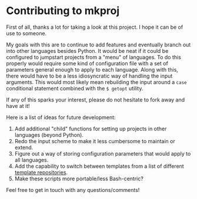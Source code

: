# Contributing to mkproj  
  
  First of all, thanks a lot for taking a look at this project. I hope it can be of use to someone.
  
  My goals with this are to continue to add features and eventually branch out into other languages besides Python. It would be neat if it could be configured to jumpstart projects from a "menu" of languages. To do this properly would require some kind of configuration file with a set of parameters general enough to apply to each language. Along with this, there would have to be a less idiosyncratic way of handling the input arguments. This would most likely mean rebuilding the input around a `case` conditional statement combined with the `$ getopt` utility.
  
  If any of this sparks your interest, please do not hesitate to fork away and have at it!
  
  Here is a list of ideas for future development:
  1) Add additional "child" functions for setting up projects in other languages (beyond Python).
  2) Redo the input scheme to make it less cumbersome to maintain or extend.
  3) Figure out a way of storing configuration parameters that would apply to all languages.
  4) Add the capability to switch between templates from a list of different [template repositories](https://docs.github.com/en/free-pro-team@latest/github/creating-cloning-and-archiving-repositories/creating-a-template-repository).
  5) Make these scripts more portable/less Bash-centric?
  
  Feel free to get in touch with any questions/comments!
